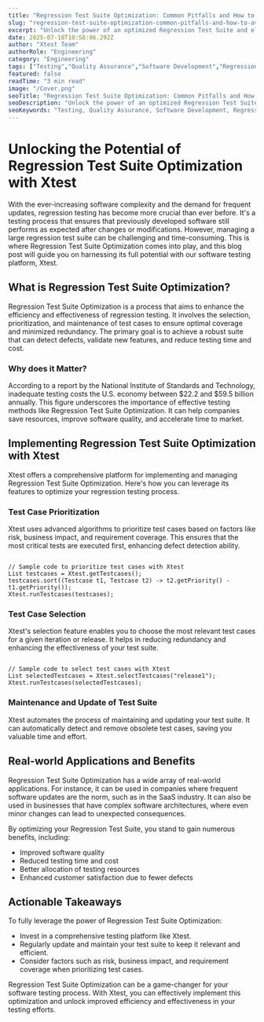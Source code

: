 ```yaml
---
title: "Regression Test Suite Optimization: Common Pitfalls and How to Avoid Them"
slug: "regression-test-suite-optimization-common-pitfalls-and-how-to-avoid-them"
excerpt: "Unlock the power of an optimized Regression Test Suite and elevate your software quality to new heights. Dive into our latest blog post where we demystify the strategies for efficient Regression Test Suite Optimization and how it can become a game-changer in your software development lifecycle!"
date: 2025-07-18T10:58:06.292Z
author: "Xtest Team"
authorRole: "Engineering"
category: "Engineering"
tags: ["Testing","Quality Assurance","Software Development","Regression","Test Suite"]
featured: false
readTime: "3 min read"
image: "/Cover.png"
seoTitle: "Regression Test Suite Optimization: Common Pitfalls and How to Avoid Them"
seoDescription: "Unlock the power of an optimized Regression Test Suite and elevate your software quality to new heights. Dive into our latest blog post where we demystify the strategies for efficient Regression Test Suite Optimization and how it can become a game-changer in your software development lifecycle!"
seoKeywords: "Testing, Quality Assurance, Software Development, Regression, Test Suite"
---
```


# Unlocking the Potential of Regression Test Suite Optimization with Xtest

With the ever-increasing software complexity and the demand for frequent updates, regression testing has become more crucial than ever before. It's a testing process that ensures that previously developed software still performs as expected after changes or modifications. However, managing a large regression test suite can be challenging and time-consuming. This is where Regression Test Suite Optimization comes into play, and this blog post will guide you on harnessing its full potential with our software testing platform, Xtest.

## What is Regression Test Suite Optimization?

Regression Test Suite Optimization is a process that aims to enhance the efficiency and effectiveness of regression testing. It involves the selection, prioritization, and maintenance of test cases to ensure optimal coverage and minimized redundancy. The primary goal is to achieve a robust suite that can detect defects, validate new features, and reduce testing time and cost.

### Why does it Matter?

According to a report by the National Institute of Standards and Technology, inadequate testing costs the U.S. economy between $22.2 and $59.5 billion annually. This figure underscores the importance of effective testing methods like Regression Test Suite Optimization. It can help companies save resources, improve software quality, and accelerate time to market.

## Implementing Regression Test Suite Optimization with Xtest

Xtest offers a comprehensive platform for implementing and managing Regression Test Suite Optimization. Here's how you can leverage its features to optimize your regression testing process.

### Test Case Prioritization

Xtest uses advanced algorithms to prioritize test cases based on factors like risk, business impact, and requirement coverage. This ensures that the most critical tests are executed first, enhancing defect detection ability.

```

// Sample code to prioritize test cases with Xtest
List testcases = Xtest.getTestcases();
testcases.sort((Testcase t1, Testcase t2) -> t2.getPriority() - t1.getPriority());
Xtest.runTestcases(testcases);
```

### Test Case Selection

Xtest's selection feature enables you to choose the most relevant test cases for a given iteration or release. It helps in reducing redundancy and enhancing the effectiveness of your test suite.

```

// Sample code to select test cases with Xtest
List selectedTestcases = Xtest.selectTestcases("release1");
Xtest.runTestcases(selectedTestcases);
```

### Maintenance and Update of Test Suite

Xtest automates the process of maintaining and updating your test suite. It can automatically detect and remove obsolete test cases, saving you valuable time and effort.

## Real-world Applications and Benefits

Regression Test Suite Optimization has a wide array of real-world applications. For instance, it can be used in companies where frequent software updates are the norm, such as in the SaaS industry. It can also be used in businesses that have complex software architectures, where even minor changes can lead to unexpected consequences.

By optimizing your Regression Test Suite, you stand to gain numerous benefits, including:

*   Improved software quality
*   Reduced testing time and cost
*   Better allocation of testing resources
*   Enhanced customer satisfaction due to fewer defects

## Actionable Takeaways

To fully leverage the power of Regression Test Suite Optimization:

*   Invest in a comprehensive testing platform like Xtest.
*   Regularly update and maintain your test suite to keep it relevant and efficient.
*   Consider factors such as risk, business impact, and requirement coverage when prioritizing test cases.

Regression Test Suite Optimization can be a game-changer for your software testing process. With Xtest, you can effectively implement this optimization and unlock improved efficiency and effectiveness in your testing efforts.